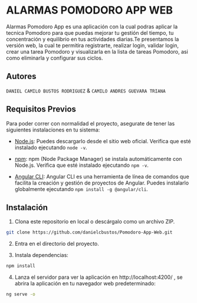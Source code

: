 # ALARMAS POMODORO APP WEB

Alarmas Pomodoro App es una aplicación con la cual podras aplicar la tecnica Pomodoro para que puedas mejorar tu gestión del tiempo, tu concentración y equilibrio en tus actividades diarias.Te presentamos la versión web, la cual te permitira registrarte, realizar login, validar login, crear una tarea Pomodoro y visualizarla en la lista de tareas Pomodoro, asi como eliminarla y configurar sus ciclos.

## Autores

`DANIEL CAMILO BUSTOS RODRIGUEZ` & `CAMILO ANDRES GUEVARA TRIANA`

## Requisitos Previos

Para poder correr con normalidad el proyecto, asegurate de tener las siguientes instalaciones en tu sistema:

- [Node.js](https://nodejs.org/): Puedes descargarlo desde el sitio web oficial.
  Verifica que esté instalado ejecutando `node -v`.

- [npm](https://www.npmjs.com/): npm (Node Package Manager) se instala automáticamente con Node.js. Verifica que esté instalado ejecutando `npm -v`.

- [Angular CLI](https://cli.angular.io/): Angular CLI es una herramienta de línea de comandos que facilita la creación y gestión de proyectos de Angular. Puedes instalarlo globalmente ejecutando `npm install -g @angular/cli`.

## Instalación

1. Clona este repositorio en local o descárgalo como un archivo ZIP.

```bash
git clone https://github.com/danielcbustos/Pomodoro-App-Web.git
```

2. Entra en el directorio del proyecto.

3. Instala dependencias:

```bash
npm install
```

4. Lanza el servidor para ver la aplicación en http://localhost:4200/ , se abrira la aplicación en tu navegador web predeterminado:

```bash
ng serve -o
```
